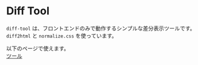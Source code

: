 # Diff Tool

`diff-tool` は、フロントエンドのみで動作するシンプルな差分表示ツールです。`diff2html` と `normalize.css` を使っています。

以下のページで使えます。<br>
[ツール](https://hazukit.github.io/diff-tool/)
